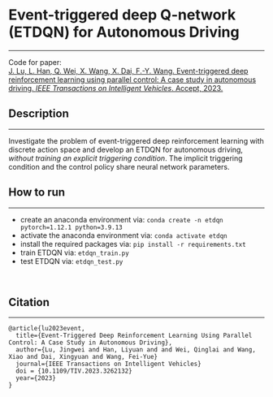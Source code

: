 # Event-triggered deep Q-network (ETDQN) for Autonomous Driving
********
Code for paper:   
[J. Lu, L. Han, Q. Wei, X. Wang, X. Dai, F.-Y. Wang. Event-triggered deep reinforcement learning using parallel control: A case study in autonomous driving. *IEEE Transactions on Intelligent Vehicles*. Accept, 2023.](https://ieeexplore.ieee.org/document/10081497)
<br/>

## Description
********
Investigate the problem of event-triggered deep reinforcement learning with discrete action space and develop an ETDQN for autonomous driving, *without training an explicit triggering condition*. The implicit triggering condition and the control policy share neural network parameters. 
<br/>

## How to run
********
- create an anaconda environment via: `conda create -n etdqn pytorch=1.12.1 python=3.9.13`
- activate the anaconda environment via: `conda activate etdqn`
- install the required packages via: `pip install -r requirements.txt`
- train ETDQN via: `etdqn_train.py`
- test ETDQN via: `etdqn_test.py`
<br/>

## Citation
********
```angular2html
@article{lu2023event,
  title={Event-Triggered Deep Reinforcement Learning Using Parallel Control: A Case Study in Autonomous Driving},
  author={Lu, Jingwei and Han, Liyuan and and Wei, Qinglai and Wang, Xiao and Dai, Xingyuan and Wang, Fei-Yue}
  journal={IEEE Transactions on Intelligent Vehicles}
  doi = {10.1109/TIV.2023.3262132}
  year={2023}
}
```
